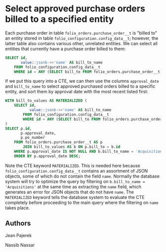 # Select approved purchase orders billed to a specified entity

Each purchase order in table `folio_orders.purchase_order__t` is
"billed to" an entity stored in table
`folio_configuration.config_data__t`; however, the latter table also
contains various other, unrelated entities.  We can select all
entities that currently have a purchase order billed to them:

```sql
SELECT id,
       value::jsonb->>'name' AS bill_to_name
    FROM folio_configuration.config_data__t
    WHERE id = ANY (SELECT bill_to FROM folio_orders.purchase_order__t);
```

If we put this query into a CTE, we can then use the columns
`approval_date` and `bill_to_name` to select approved purchased orders
billed to a specific entity, and sort them by approval date with the
most recent listed first:

```sql
WITH bill_to_values AS MATERIALIZED (
    SELECT id,
           value::jsonb->>'name' AS bill_to_name
        FROM folio_configuration.config_data__t
        WHERE id = ANY (SELECT bill_to FROM folio_orders.purchase_order__t)
)
SELECT p.id,
       p.approval_date,
       p.po_number
    FROM folio_orders.purchase_order__t AS p
        JOIN bill_to_values AS b ON p.bill_to = b.id
    WHERE p.approval_date IS NOT NULL AND b.bill_to_name = 'Acquisitions'
    ORDER BY p.approval_date DESC;
```

Note the CTE keyword `MATERIALIZED`.  This is needed here because
`folio_configuration.config_data__t` contains an assortment of JSON
objects, some of which do not contain the field `name`.  Normally the
database system will try to optimize the query by filtering on
`b.bill_to_name = 'Acquisitions'` at the same time as extracting the
`name` field, which generates an error for JSON objects that do not
have `name`.  The `MATERIALIZED` keyword tells the database system to
evaluate the CTE completely before proceeding to the main query where
the filtering on `name` takes place.

## Authors

Jean Pajerek

Nassib Nassar
